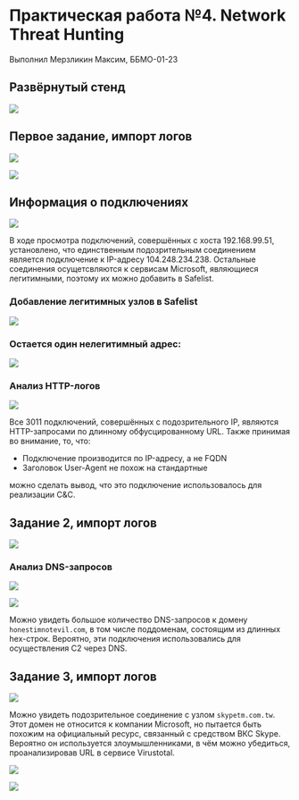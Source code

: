 # Практическая работа №4. Network Threat Hunting

Выполнил Мерзликин Максим, ББМО-01-23

## Развёрнутый стенд

![](./screenshots/stand_ready.png)

## Первое задание, импорт логов

![](./screenshots/lab_1_import.png)

![](./screenshots/import_logs_2.png)

## Информация о подключениях

![](./screenshots/info_about_connetcions.png)

В ходе просмотра подключений, совершённых с хоста 192.168.99.51, установлено, что единственным подозрительным соединением является подключение к IP-адресу 104.248.234.238. Остальные соединения осущетсвляются к сервисам Microsoft, являющиеся легитимными, поэтому их можно добавить в Safelist.

### Добавление легитимных узлов в Safelist

![](./screenshots/safelist.png)

### Остается один нелегитимный адрес:

![](./screenshots/only_one_address.png)

### Анализ HTTP-логов

![](./screenshots/http_logs.png)

Все 3011 подключений, совершённых с подозрительного IP, являются HTTP-запросами по длинному обфусцированному URL. Также принимая во внимание, то, что:

- Подключение производится по IP-адресу, а не FQDN
- Заголовок User-Agent не похож на стандартные

можно сделать вывод, что это подключение использовалось для реализации C&C.

## Задание 2, импорт логов

![](./screenshots/import_lab_2.png)

### Анализ DNS-запросов

![](./screenshots/dns.png)

![](./screenshots/dns_2.png)

Можно увидеть большое количество DNS-запросов к домену `honestimnotevil.com`, в том числе поддоменам, состоящим из длинных hex-строк. Вероятно, эти подключения использовались для осуществления C2 через DNS.

## Задание 3, импорт логов

![](./screenshots/import_lab_3.png)

Можно увидеть подозрительное соединение с узлом `skypetm.com.tw`. Этот домен не относится к компании Microsoft, но пытается быть похожим на официальный ресурс, связанный с средством ВКС Skype. Вероятно он используется злоумышленниками, в чём можно убедиться, проанализировав URL в сервисе Virustotal.

![](./screenshots/skype_malware.png)

![](./screenshots/virustotal.png)
